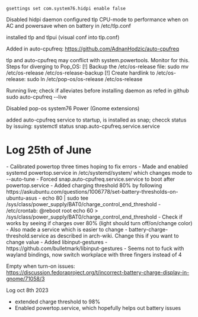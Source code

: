 ```
gsettings set com.system76.hidpi enable false
```
Disabled hidpi daemon 
configured tlp CPU-mode to performance when on AC and powersave when on battery in /etc/tlp.conf

installed tlp and tlpui (visual conf into tlp.conf)

Added in auto-cpufreq: https://github.com/AdnanHodzic/auto-cpufreq

tlp and auto-cpufreq may conflict with system.powertools. Monitor for this. 
Steps for diverging to Pop_OS: 
[!] Backup the /etc/os-release file:
sudo mv /etc/os-release /etc/os-release-backup
[!] Create hardlink to /etc/os-release:
sudo ln /etc/pop-os/os-release /etc/os-release

Running live; check if alleviates before installing daemon as refed in github 
sudo auto-cpufreq --live


Disabled pop-os system76 Power (Gnome extensions)


added auto-cpufreq service to startup, is installed as snap; checck status by issuing: 
systemctl status snap.auto-cpufreq.service.service



<h1>Log 25th of June </h1>
- Calibrated powertop three times hoping to fix errors 
- Made and enabled systemd powertop.service in /etc/systemd/system/ which changes mode to --auto-tune
- Forced snap.auto-cpufreq.service.service to boot after powertop.service
- Added charging threshold 80% by following https://askubuntu.com/questions/1006778/set-battery-thresholds-on-ubuntu-asus
	- echo 80 | sudo tee /sys/class/power_supply/BAT0/charge_control_end_threshold
	- /etc/crontab: @reboot root echo 60 > /sys/class/power_supply/BAT0/charge_control_end_threshold
- Check if works by seeing if charges over 80% (light should turn off/on/change color)
- Also made a service which is easier to change 
	- battery-charge-threshold.service as described in arch-wiki. Change this if you want to change value 
- Added libinput-gestures
	- https://github.com/bulletmark/libinput-gestures
	- Seems not to fuck with wayland bindings, now switch workplace with three fingers instead of 4

Empty when turn-on issues: 
	https://discussion.fedoraproject.org/t/incorrect-battery-charge-display-in-gnome/71058/3
	



Log oct 8th 2023
- extended charge threshold to 98%
- Enabled powertop.service, which hopefully helps out battery issues



